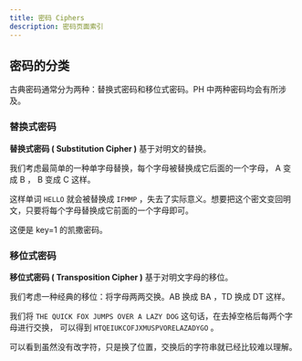 ```yaml
---
title: 密码 Ciphers
description: 密码页面索引
---
```


## 密码的分类

古典密码通常分为两种：替换式密码和移位式密码。PH 中两种密码均会有所涉及。

### 替换式密码

**替换式密码 ( Substitution Cipher )** 基于对明文的替换。

我们考虑最简单的一种单字母替换，每个字母被替换成它后面的一个字母， A 变成 B ， B 变成 C 这样。

这样单词 `HELLO` 就会被替换成 `IFMMP` ，失去了实际意义。想要把这个密文变回明文，只要将每个字母替换成它前面的一个字母即可。

这便是 key=1 的凯撒密码。

### 移位式密码

**移位式密码 ( Transposition Cipher )** 基于对明文字母的移位。

我们考虑一种经典的移位：将字母两两交换。AB 换成 BA ，TD 换成 DT 这样。

我们将 `THE QUICK FOX JUMPS OVER A LAZY DOG` 这句话，在去掉空格后每两个字母进行交换，
可以得到 `HTQEIUKCOFJXMUSPVORELAZADYGO` 。

可以看到虽然没有改字符，只是换了位置，交换后的字符串就已经比较难以理解。
